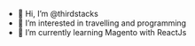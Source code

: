 - 👋 Hi, I’m @thirdstacks
- 👀 I’m interested in travelling and programming
- 🌱 I’m currently learning Magento with ReactJs

<!---
thirdstacks/thirdstacks is a ✨ special ✨ repository because its `README.md` (this file) appears on your GitHub profile.
You can click the Preview link to take a look at your changes.
--->
